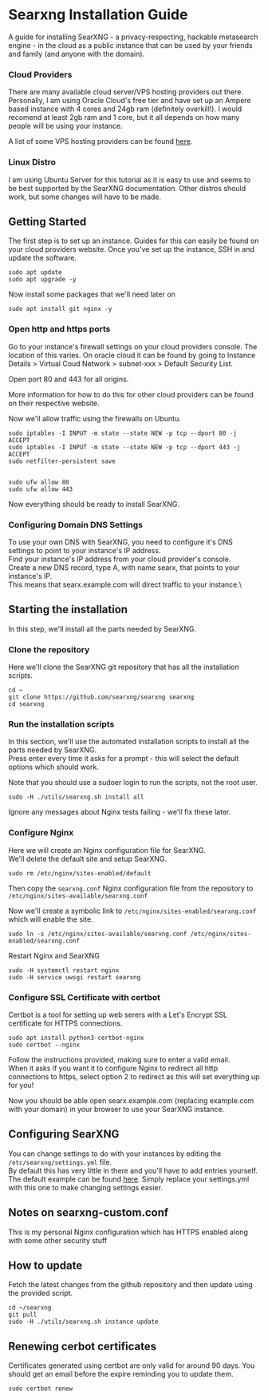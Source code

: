 # Searxng Installation Guide

A guide for installing SearXNG - a privacy-respecting, hackable metasearch engine - in the cloud as a public instance that can be used by your friends and family (and anyone with the domain).

### Cloud Providers

There are many available cloud server/VPS hosting providers out there. Personally, I am using Oracle Cloud's free tier and have set up an Ampere based instance with 4 cores and 24gb ram (definitely overkill!).
I would recomend at least 2gb ram and 1 core, but it all depends on how many people will be using your instance.

A list of some VPS hosting providers can be found [here](https://github.com/dalisoft/awesome-hosting).

### Linux Distro

I am using Ubuntu Server for this tutorial as it is easy to use and seems to be best supported by the SearXNG documentation. Other distros should work, but some changes will have to be made.

## Getting Started

The first step is to set up an instance. Guides for this can easily be found on your cloud providers website.
Once you've set up the instance, SSH in and update the software.

```
sudo apt update
sudo apt upgrade -y
```

Now install some packages that we'll need later on

```
sudo apt install git nginx -y
```

### Open http and https ports

Go to your instance's firewall settings on your cloud providers console. The location of this varies. On oracle cloud it can be found by going to Instance Details > Virtual Coud Network > subnet-xxx > Default Security List.

Open port 80 and 443 for all origins.

More information for how to do this for other cloud providers can be found on their respective website.

Now we'll allow traffic using the firewalls on Ubuntu.

```
sudo iptables -I INPUT -m state --state NEW -p tcp --dport 80 -j ACCEPT
sudo iptables -I INPUT -m state --state NEW -p tcp --dport 443 -j ACCEPT
sudo netfilter-persistent save


sudo ufw allow 80
sudo ufw allow 443
```

Now everything should be ready to install SearXNG.

### Configuring Domain DNS Settings

To use your own DNS with SearXNG, you need to configure it's DNS settings to point to your instance's IP address.\
Find your instance's IP address from your cloud provider's console.\
Create a new DNS record, type A, with name searx, that points to your instance's IP.\
This means that searx.example.com will direct traffic to your instance.\

## Starting the installation

In this step, we'll install all the parts needed by SearXNG.

### Clone the repository

Here we'll clone the SearXNG git repository that has all the installation scripts.

```
cd ~
git clone https://github.com/searxng/searxng searxng
cd searxng
```

### Run the installation scripts

In this section, we'll use the automated installation scripts to install all the parts needed by SearXNG.\
Press enter every time it asks for a prompt - this will select the default options which should work.

Note that you should use a sudoer login to run the scripts, not the root user.

```
sudo -H ./utils/searxng.sh install all
```

Ignore any messages about Nginx tests failing - we'll fix these later.

### Configure Nginx

Here we will create an Nginx configuration file for SearXNG.\
We'll delete the default site and setup SearXNG.

```
sudo rm /etc/nginx/sites-enabled/default
```

Then copy the `searxng.conf` Nginx configuration file from the repository to `/etc/nginx/sites-available/searxng.conf`

Now we'll create a symbolic link to `/etc/nginx/sites-enabled/searxng.conf` which will enable the site.

```
sudo ln -s /etc/nginx/sites-available/searxng.conf /etc/nginx/sites-enabled/searxng.conf
```

Restart Nginx and SearXNG

```
sudo -H systemctl restart nginx
sudo -H service uwsgi restart searxng
```

### Configure SSL Certificate with certbot

Certbot is a tool for setting up web serers with a Let's Encrypt SSL certificate for HTTPS connections.

```
sudo apt install python3-certbot-nginx
sudo certbot --nginx
```

Follow the instructions provided, making sure to enter a valid email.\
When it asks if you want it to configure Nginx to redirect all http connections to https, select option 2 to redirect as this will set everything up for you!

Now you should be able open searx.example.com (replacing example.com with your domain) in your browser to use your SearXNG instance.

## Configuring SearXNG

You can change settings to do with your instances by editing the `/etc/searxng/settings.yml` file.\
By default this has very little in there and you'll have to add entries yourself.\
The default example can be found [here](https://github.com/searxng/searxng/blob/master/searx/settings.yml). Simply replace your settings.yml with this one to make changing settings easier.

## Notes on searxng-custom.conf

This is my personal Nginx configuration which has HTTPS enabled along with some other security stuff

## How to update
Fetch the latest changes from the github repository and then update using the provided script.
```
cd ~/searxng
git pull
sudo -H ./utils/searxng.sh instance update
```

## Renewing cerbot certificates
Certificates generated using certbot are only valid for around 90 days. You should get an email before the expire reminding you to update them.
```
sudo certbot renew
```
